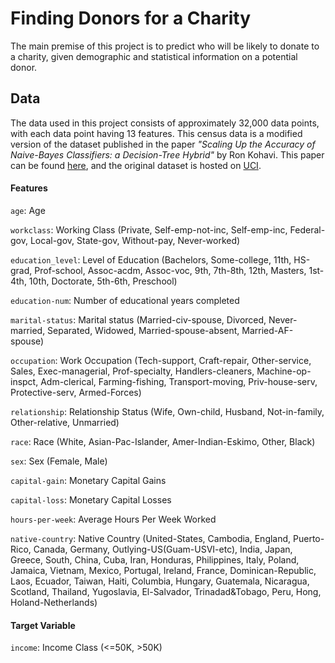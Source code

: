 # Finding Donors for a Charity

The main premise of this project is to predict who will be likely to donate to a charity, given demographic and statistical information on a potential donor.

## Data
The data used in this project consists of approximately 32,000 data points, with each data point having 13 features. This census data is a modified version of the dataset published in the paper *"Scaling Up the Accuracy of Naive-Bayes Classifiers: a Decision-Tree Hybrid"* by Ron Kohavi. This paper can be found [here](https://www.aaai.org/Papers/KDD/1996/KDD96-033.pdf), and the original dataset is hosted on [UCI](https://archive.ics.uci.edu/ml/datasets/Census+Income).

#### Features

`age`: Age

`workclass`: Working Class (Private, Self-emp-not-inc, Self-emp-inc, Federal-gov, Local-gov, State-gov, Without-pay, Never-worked)

`education_level`: Level of Education (Bachelors, Some-college, 11th, HS-grad, Prof-school, Assoc-acdm, Assoc-voc, 9th, 7th-8th, 12th, Masters, 1st-4th, 10th, Doctorate, 5th-6th, Preschool)

`education-num`: Number of educational years completed

`marital-status`: Marital status (Married-civ-spouse, Divorced, Never-married, Separated, Widowed, Married-spouse-absent, Married-AF-spouse)

`occupation`: Work Occupation (Tech-support, Craft-repair, Other-service, Sales, Exec-managerial, Prof-specialty, Handlers-cleaners, Machine-op-inspct, Adm-clerical, Farming-fishing, Transport-moving, Priv-house-serv, Protective-serv, Armed-Forces)

`relationship`: Relationship Status (Wife, Own-child, Husband, Not-in-family, Other-relative, Unmarried)

`race`: Race (White, Asian-Pac-Islander, Amer-Indian-Eskimo, Other, Black)

`sex`: Sex (Female, Male)

`capital-gain`: Monetary Capital Gains

`capital-loss`: Monetary Capital Losses

`hours-per-week`: Average Hours Per Week Worked

`native-country`: Native Country (United-States, Cambodia, England, Puerto-Rico, Canada, Germany, Outlying-US(Guam-USVI-etc), India, Japan, Greece, South, China, Cuba, Iran, Honduras, Philippines, Italy, Poland, Jamaica, Vietnam, Mexico, Portugal, Ireland, France, Dominican-Republic, Laos, Ecuador, Taiwan, Haiti, Columbia, Hungary, Guatemala, Nicaragua, Scotland, Thailand, Yugoslavia, El-Salvador, Trinadad&Tobago, Peru, Hong, Holand-Netherlands)

#### Target Variable
`income`: Income Class (<=50K, >50K)
